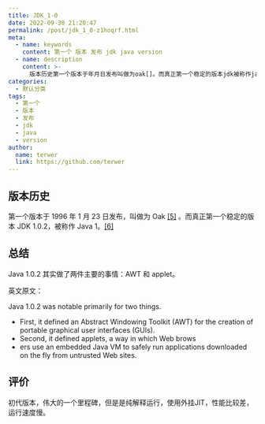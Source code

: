```yaml
---
title: JDK_1-0
date: 2022-09-30 21:20:47
permalink: /post/jdk_1_0-z1hoqrf.html
meta:
  - name: keywords
    content: 第一个 版本 发布 jdk java version
  - name: description
    content: >-
      版本历史第一个版本于年月日发布叫做为oak[]。而真正第一个稳定的版本jdk被称作java。[]总结java其实做了两件主要的事情_awt和applet。英文原文_javawasnotableprimarilyfortwothingsfirstitdefinedanabstractwindowingtoolkit(awt)forthecreationofportablegraphicaluserinterfaces(guis)seconditdefinedappletsawayinwhichwebbrow
categories:
  - 默认分类
tags:
  - 第一个
  - 版本
  - 发布
  - jdk
  - java
  - version
author:
  name: terwer
  link: https://github.com/terwer
---
```



## 版本历史

第一个版本于 1996 年 1 月 23 日发布，叫做为 Oak [[5]](https://zh.wikipedia.org/wiki/Java%E7%89%88%E6%9C%AC%E6%AD%B7%E5%8F%B2#cite_note-pr10-5) 。而真正第一个稳定的版本 JDK 1.0.2，被称作 Java 1。[[6]](https://zh.wikipedia.org/wiki/Java%E7%89%88%E6%9C%AC%E6%AD%B7%E5%8F%B2#cite_note-JavaHistory-6)

## 总结

Java 1.0.2 其实做了两件主要的事情：AWT 和 applet。

英文原文：

Java 1.0.2 was notable primarily for two things. 

* First, it defined an Abstract Windowing Toolkit (AWT) for the creation of portable graphical user interfaces (GUIs).
* Second, it defined applets, a way in which Web brows
* ers use an embedded Java VM to safely run applications downloaded on the fly from untrusted Web sites.

## 评价

初代版本，伟大的一个里程碑，但是是纯解释运行，使用外挂JIT，性能比较差，运行速度慢。
